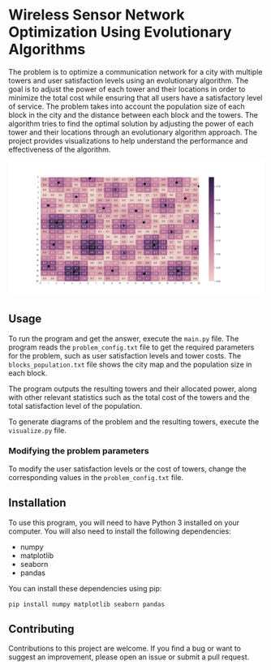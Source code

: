 # Wireless Sensor Network Optimization Using Evolutionary Algorithms
The problem is to optimize a communication network for a city with multiple towers and user satisfaction levels using an evolutionary algorithm. The goal is to adjust the power of each tower and their locations in order to minimize the total cost while ensuring that all users have a satisfactory level of service. The problem takes into account the population size of each block in the city and the distance between each block and the towers.
The algorithm tries to find the optimal solution by adjusting the power of each tower and their locations through an evolutionary algorithm approach. The project provides visualizations to help understand the performance and effectiveness of the algorithm.

![towers allocation](Report_MutProb_0.1_RecombProb_0.9/User_Satisfaction_level_MutProb_0.1_RecombProb_0.9.png "image title")

## Usage
To run the program and get the answer, execute the `main.py` file. The program reads the `problem_config.txt` file to get the required parameters for the problem, such as user satisfaction levels and tower costs. The `blocks_population.txt` file shows the city map and the population size in each block.

The program outputs the resulting towers and their allocated power, along with other relevant statistics such as the total cost of the towers and the total satisfaction level of the population.

To generate diagrams of the problem and the resulting towers, execute the `visualize.py` file.

### Modifying the problem parameters
To modify the user satisfaction levels or the cost of towers, change the corresponding values in the `problem_config.txt` file.

## Installation
To use this program, you will need to have Python 3 installed on your computer. You will also need to install the following dependencies:

- numpy
- matplotlib
- seaborn
- pandas

You can install these dependencies using pip:
```
pip install numpy matplotlib seaborn pandas
```

## Contributing
Contributions to this project are welcome. If you find a bug or want to suggest an improvement, please open an issue or submit a pull request.
